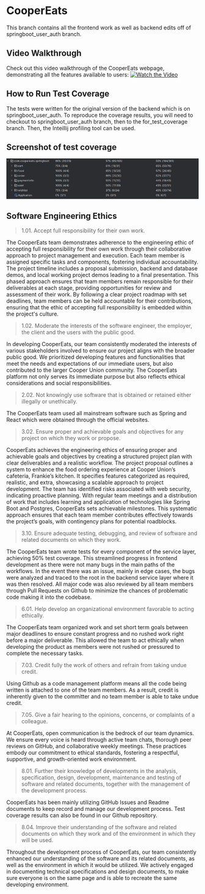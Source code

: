 # CooperEats
This branch contains all the frontend work as well as backend edits off of springboot_user_auth branch.


## Video Walkthrough
Check out this video walkthrough of the CooperEats webpage, demonstrating all the features available to users:
[![Watch the Video](/coopereats-app/walkthrough_thumbnail.png)](https://drive.google.com/file/d/1IdtyKMnTN49ry8z-YaWWk_cLj9oQ9AWB/view?usp=sharing)


## How to Run Test Coverage
The tests were written for the original version of the backend which is on springboot_user_auth. To reproduce the coverage results, you will need to checkout to springboot_user_auth branch, then to the for_test_coverage branch. Then, the Inteillij profiling tool can be used.

## Screenshot of test coverage
![Test Coverage](/coopereats-app/test_coverage.PNG)


## Software Engineering Ethics
> 1.01. Accept full responsibility for their own work.

The CooperEats team demonstrates adherence to the engineering ethic of accepting full responsibility for their own work through their collaborative approach to project management and execution. Each team member is assigned specific tasks and components, fostering individual accountability. The project timeline includes a proposal submission, backend and database demos, and local working project demos leading to a final presentation. This phased approach ensures that team members remain responsible for their deliverables at each stage, providing opportunities for review and assessment of their work. By following a clear project roadmap with set deadlines, team members can be held accountable for their contributions, ensuring that the ethic of accepting full responsibility is embedded within the project's culture.

> 1.02. Moderate the interests of the software engineer, the employer, the client and the users with the public good.

In developing CooperEats, our team consistently moderated the interests of various stakeholders involved to ensure our project aligns with the broader public good. We prioritized developing features and functionalities that meet the needs and expectations of our immediate users, but also contributed to the larger Cooper Union community. The CooperEats platform not only serves its immediate purpose but also reflects ethical considerations and social responsibilities.

> 2.02. Not knowingly use software that is obtained or retained either illegally or unethically.

The CooperEats team used all mainstream software such as Spring and React which were obtained through the official websites.

> 3.02. Ensure proper and achievable goals and objectives for any project on which they work or propose.

CooperEats achieves the engineering ethics of ensuring proper and achievable goals and objectives by creating a structured project plan with clear deliverables and a realistic workflow. The project proposal outlines a system to enhance the food ordering experience at Cooper Union’s cafeteria, Frankie’s kitchen. It specifies features categorized as required, realistic, and extra, showcasing a scalable approach to project development. The team has identified risks associated with web security, indicating proactive planning. With regular team meetings and a distribution of work that includes learning and application of technologies like Spring Boot and Postgres, CooperEats sets achievable milestones. This systematic approach ensures that each team member contributes effectively towards the project’s goals, with contingency plans for potential roadblocks. 

> 3.10. Ensure adequate testing, debugging, and review of software and related documents on which they work.

The CooperEats team wrote tests for every component of the service layer, achieving 50% test coverage. This streamlined progress in frontend development as there were not many bugs in the main paths of the workflows. In the event there was an issue, mainly in edge cases, the bugs were analyzed and traced to the root in the backend service layer where it was then resolved. All major code was also reviewed by all team members through Pull Requests on Github to minimize the chances of problematic code making it into the codebase.

> 6.01. Help develop an organizational environment favorable to acting ethically.

The CooperEats team organized work and set short term goals between major deadlines to ensure constant progress and no rushed work right before a major deliverable. This allowed the team to act ethically when developing the product as members were not rushed or pressured to complete the necessary tasks.

> 7.03. Credit fully the work of others and refrain from taking undue credit.

Using Github as a code management platform means all the code being written is attached to one of the team members. As a result, credit is inherently given to the committer and no team member is able to take undue credit. 

> 7.05. Give a fair hearing to the opinions, concerns, or complaints of a colleague.

At CooperEats, open communication is the bedrock of our team dynamics. We ensure every voice is heard through active team chats, thorough peer reviews on GitHub, and collaborative weekly meetings. These practices embody our commitment to ethical standards, fostering a respectful, supportive, and growth-oriented work environment.

> 8.01. Further their knowledge of developments in the analysis, specification, design, development, maintenance and testing of software and related documents, together with the management of the development process.

CooperEats has been mainly utilizing GitHub Issues and Readme documents to keep record and manage our development process. Test coverage results can also be found in our Github repository.

> 8.04. Improve their understanding of the software and related documents on which they work and of the environment in which they will be used.

Throughout the development process of CooperEats, our team consistently enhanced our understanding of the software and its related documents, as well as the environment in which it would be utilized. We actively engaged in documenting technical specifications and design documents, to make sure everyone is on the same page and is able to recreate the same developing environment.
